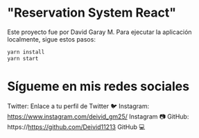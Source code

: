 
# "Reservation System React"
Este proyecto fue  por David Garay M. Para ejecutar la aplicación localmente, sigue estos pasos:


```bash
yarn install
yarn start
```




# Sígueme en mis redes sociales
Twitter: Enlace a tu perfil de Twitter 🐦
Instagram: https://www.instagram.com/deivid_gm25/ Instagram 📷
GitHub: https://https://github.com/Deivid11213 GitHub 💻
